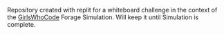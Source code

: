 Repository created with replit for a whiteboard challenge in the context of the [GirlsWhoCode](https://www.theforage.com/simulations/girls-who-code/technical-interview-prep-ayks?reloaded=true) Forage Simulation. 
Will keep it until Simulation is complete.
